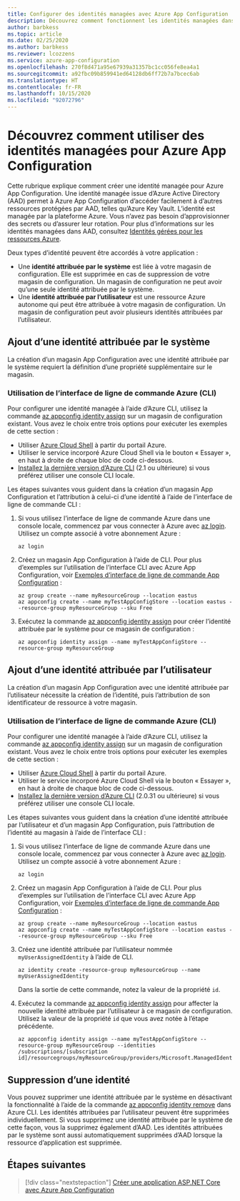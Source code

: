 ```yaml
---
title: Configurer des identités managées avec Azure App Configuration
description: Découvrez comment fonctionnent les identités managées dans Azure App Configuration et comment configurer une identité managée
author: barbkess
ms.topic: article
ms.date: 02/25/2020
ms.author: barbkess
ms.reviewer: lcozzens
ms.service: azure-app-configuration
ms.openlocfilehash: 270f8d471a95e67939a31357bc1cc056fe8ea4a1
ms.sourcegitcommit: a92fbc09b859941ed64128db6ff72b7a7bcec6ab
ms.translationtype: HT
ms.contentlocale: fr-FR
ms.lasthandoff: 10/15/2020
ms.locfileid: "92072796"
---
```

# <a name="how-to-use-managed-identities-for-azure-app-configuration"></a>Découvrez comment utiliser des identités managées pour Azure App Configuration

Cette rubrique explique comment créer une identité managée pour Azure App Configuration. Une identité managée issue d’Azure Active Directory (AAD) permet à Azure App Configuration d’accéder facilement à d’autres ressources protégées par AAD, telles qu’Azure Key Vault. L’identité est managée par la plateforme Azure. Vous n’avez pas besoin d’approvisionner des secrets ou d’assurer leur rotation. Pour plus d’informations sur les identités managées dans AAD, consultez [Identités gérées pour les ressources Azure](../active-directory/managed-identities-azure-resources/overview.md).

Deux types d’identité peuvent être accordés à votre application :

- Une **identité attribuée par le système** est liée à votre magasin de configuration. Elle est supprimée en cas de suppression de votre magasin de configuration. Un magasin de configuration ne peut avoir qu’une seule identité attribuée par le système.
- Une **identité attribuée par l’utilisateur** est une ressource Azure autonome qui peut être attribuée à votre magasin de configuration. Un magasin de configuration peut avoir plusieurs identités attribuées par l’utilisateur.

## <a name="adding-a-system-assigned-identity"></a>Ajout d’une identité attribuée par le système

La création d’un magasin App Configuration avec une identité attribuée par le système requiert la définition d’une propriété supplémentaire sur le magasin.

### <a name="using-the-azure-cli"></a>Utilisation de l’interface de ligne de commande Azure (CLI)

Pour configurer une identité managée à l’aide d’Azure CLI, utilisez la commande [az appconfig identity assign] sur un magasin de configuration existant. Vous avez le choix entre trois options pour exécuter les exemples de cette section :

- Utiliser [Azure Cloud Shell](../cloud-shell/overview.md) à partir du portail Azure.
- Utiliser le service incorporé Azure Cloud Shell via le bouton « Essayer », en haut à droite de chaque bloc de code ci-dessous.
- [Installez la dernière version d’Azure CLI](/cli/azure/install-azure-cli) (2.1 ou ultérieure) si vous préférez utiliser une console CLI locale.

Les étapes suivantes vous guident dans la création d’un magasin App Configuration et l’attribution à celui-ci d’une identité à l’aide de l’interface de ligne de commande CLI :

1. Si vous utilisez l’interface de ligne de commande Azure dans une console locale, commencez par vous connecter à Azure avec [az login]. Utilisez un compte associé à votre abonnement Azure :

    ```azurecli-interactive
    az login
    ```

1. Créez un magasin App Configuration à l’aide de CLI. Pour plus d’exemples sur l’utilisation de l’interface CLI avec Azure App Configuration, voir [Exemples d’interface de ligne de commande App Configuration](scripts/cli-create-service.md) :

    ```azurecli-interactive
    az group create --name myResourceGroup --location eastus
    az appconfig create --name myTestAppConfigStore --location eastus --resource-group myResourceGroup --sku Free
    ```

1. Exécutez la commande [az appconfig identity assign] pour créer l’identité attribuée par le système pour ce magasin de configuration :

    ```azurecli-interactive
    az appconfig identity assign --name myTestAppConfigStore --resource-group myResourceGroup
    ```

## <a name="adding-a-user-assigned-identity"></a>Ajout d’une identité attribuée par l’utilisateur

La création d’un magasin App Configuration avec une identité attribuée par l’utilisateur nécessite la création de l’identité, puis l’attribution de son identificateur de ressource à votre magasin.

### <a name="using-the-azure-cli"></a>Utilisation de l’interface de ligne de commande Azure (CLI)

Pour configurer une identité managée à l’aide d’Azure CLI, utilisez la commande [az appconfig identity assign] sur un magasin de configuration existant. Vous avez le choix entre trois options pour exécuter les exemples de cette section :

- Utiliser [Azure Cloud Shell](../cloud-shell/overview.md) à partir du portail Azure.
- Utiliser le service incorporé Azure Cloud Shell via le bouton « Essayer », en haut à droite de chaque bloc de code ci-dessous.
- [Installez la dernière version d’Azure CLI](/cli/azure/install-azure-cli) (2.0.31 ou ultérieure) si vous préférez utiliser une console CLI locale.

Les étapes suivantes vous guident dans la création d’une identité attribuée par l’utilisateur et d’un magasin App Configuration, puis l’attribution de l’identité au magasin à l’aide de l’interface CLI :

1. Si vous utilisez l’interface de ligne de commande Azure dans une console locale, commencez par vous connecter à Azure avec [az login]. Utilisez un compte associé à votre abonnement Azure :

    ```azurecli-interactive
    az login
    ```

1. Créez un magasin App Configuration à l’aide de CLI. Pour plus d’exemples sur l’utilisation de l’interface CLI avec Azure App Configuration, voir [Exemples d’interface de ligne de commande App Configuration](scripts/cli-create-service.md) :

    ```azurecli-interactive
    az group create --name myResourceGroup --location eastus
    az appconfig create --name myTestAppConfigStore --location eastus --resource-group myResourceGroup --sku Free
    ```

1. Créez une identité attribuée par l’utilisateur nommée `myUserAssignedIdentity` à l’aide de CLI.

    ```azurecli-interactive
    az identity create -resource-group myResourceGroup --name myUserAssignedIdentity
    ```

    Dans la sortie de cette commande, notez la valeur de la propriété `id`.

1. Exécutez la commande [az appconfig identity assign] pour affecter la nouvelle identité attribuée par l’utilisateur à ce magasin de configuration. Utilisez la valeur de la propriété `id` que vous avez notée à l’étape précédente.

    ```azurecli-interactive
    az appconfig identity assign --name myTestAppConfigStore --resource-group myResourceGroup --identities /subscriptions/[subscription id]/resourcegroups/myResourceGroup/providers/Microsoft.ManagedIdentity/userAssignedIdentities/myUserAssignedIdentity
    ```

## <a name="removing-an-identity"></a>Suppression d’une identité

Vous pouvez supprimer une identité attribuée par le système en désactivant la fonctionnalité à l’aide de la commande [az appconfig identity remove](/cli/azure/appconfig/identity?view=azure-cli-latest#az-appconfig-identity-remove) dans Azure CLI. Les identités attribuées par l’utilisateur peuvent être supprimées individuellement. Si vous supprimez une identité attribuée par le système de cette façon, vous la supprimez également d’AAD. Les identités attribuées par le système sont aussi automatiquement supprimées d’AAD lorsque la ressource d’application est supprimée.

## <a name="next-steps"></a>Étapes suivantes

> [!div class="nextstepaction"]
> [Créer une application ASP.NET Core avec Azure App Configuration](quickstart-aspnet-core-app.md)

[az appconfig identity assign]: /cli/azure/appconfig/identity?view=azure-cli-latest#az-appconfig-identity-assign
[az login]: /cli/azure/reference-index#az-login